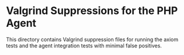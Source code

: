 # Valgrind Suppressions for the PHP Agent

This directory contains Valgrind suppression files for running the axiom
tests and the agent integration tests with minimal false positives.

